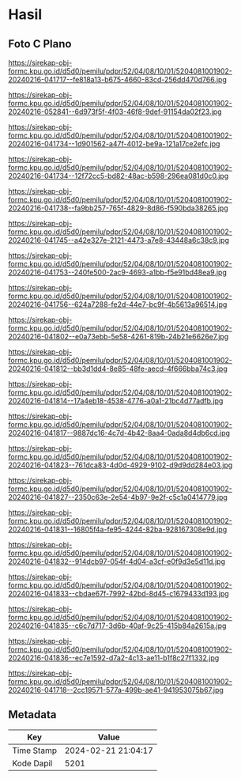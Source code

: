 # Hasil

## Foto C Plano

https://sirekap-obj-formc.kpu.go.id/d5d0/pemilu/pdpr/52/04/08/10/01/5204081001902-20240216-041717--fe818a13-b675-4660-83cd-256dd470d766.jpg

https://sirekap-obj-formc.kpu.go.id/d5d0/pemilu/pdpr/52/04/08/10/01/5204081001902-20240216-052841--6d973f5f-4f03-46f8-9def-91154da02f23.jpg

https://sirekap-obj-formc.kpu.go.id/d5d0/pemilu/pdpr/52/04/08/10/01/5204081001902-20240216-041734--1d901562-a47f-4012-be9a-121a17ce2efc.jpg

https://sirekap-obj-formc.kpu.go.id/d5d0/pemilu/pdpr/52/04/08/10/01/5204081001902-20240216-041734--12f72cc5-bd82-48ac-b598-296ea081d0c0.jpg

https://sirekap-obj-formc.kpu.go.id/d5d0/pemilu/pdpr/52/04/08/10/01/5204081001902-20240216-041738--fa9bb257-765f-4829-8d86-f590bda38265.jpg

https://sirekap-obj-formc.kpu.go.id/d5d0/pemilu/pdpr/52/04/08/10/01/5204081001902-20240216-041745--a42e327e-2121-4473-a7e8-43448a6c38c9.jpg

https://sirekap-obj-formc.kpu.go.id/d5d0/pemilu/pdpr/52/04/08/10/01/5204081001902-20240216-041753--240fe500-2ac9-4693-a1bb-f5e91bd48ea9.jpg

https://sirekap-obj-formc.kpu.go.id/d5d0/pemilu/pdpr/52/04/08/10/01/5204081001902-20240216-041756--624a7288-fe2d-44e7-bc9f-4b5613a96514.jpg

https://sirekap-obj-formc.kpu.go.id/d5d0/pemilu/pdpr/52/04/08/10/01/5204081001902-20240216-041802--e0a73ebb-5e58-4261-819b-24b21e6626e7.jpg

https://sirekap-obj-formc.kpu.go.id/d5d0/pemilu/pdpr/52/04/08/10/01/5204081001902-20240216-041812--bb3d1dd4-8e85-48fe-aecd-4f666bba74c3.jpg

https://sirekap-obj-formc.kpu.go.id/d5d0/pemilu/pdpr/52/04/08/10/01/5204081001902-20240216-041814--17a4eb18-4538-4776-a0a1-21bc4d77adfb.jpg

https://sirekap-obj-formc.kpu.go.id/d5d0/pemilu/pdpr/52/04/08/10/01/5204081001902-20240216-041817--9887dc16-4c7d-4b42-8aa4-0ada8d4db6cd.jpg

https://sirekap-obj-formc.kpu.go.id/d5d0/pemilu/pdpr/52/04/08/10/01/5204081001902-20240216-041823--761dca83-4d0d-4929-9102-d9d9dd284e03.jpg

https://sirekap-obj-formc.kpu.go.id/d5d0/pemilu/pdpr/52/04/08/10/01/5204081001902-20240216-041827--2350c63e-2e54-4b97-9e2f-c5c1a0414779.jpg

https://sirekap-obj-formc.kpu.go.id/d5d0/pemilu/pdpr/52/04/08/10/01/5204081001902-20240216-041831--16805f4a-fe95-4244-82ba-928167308e9d.jpg

https://sirekap-obj-formc.kpu.go.id/d5d0/pemilu/pdpr/52/04/08/10/01/5204081001902-20240216-041832--914dcb97-054f-4d04-a3cf-e0f9d3e5d11d.jpg

https://sirekap-obj-formc.kpu.go.id/d5d0/pemilu/pdpr/52/04/08/10/01/5204081001902-20240216-041833--cbdae67f-7992-42bd-8d45-c1679433d193.jpg

https://sirekap-obj-formc.kpu.go.id/d5d0/pemilu/pdpr/52/04/08/10/01/5204081001902-20240216-041835--c6c7d717-3d6b-40af-9c25-415b84a2615a.jpg

https://sirekap-obj-formc.kpu.go.id/d5d0/pemilu/pdpr/52/04/08/10/01/5204081001902-20240216-041836--ec7e1592-d7a2-4c13-ae11-b1f8c27f1332.jpg

https://sirekap-obj-formc.kpu.go.id/d5d0/pemilu/pdpr/52/04/08/10/01/5204081001902-20240216-041718--2cc19571-577a-499b-ae41-941953075b67.jpg


## Metadata

| Key        | Value               |
| ---------- | ------------------- |
| Time Stamp | 2024-02-21 21:04:17 |
| Kode Dapil | 5201                |



